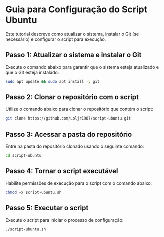 # Guia para Configuração do Script Ubuntu

Este tutorial descreve como atualizar o sistema, instalar o Git (se necessário) e configurar o script para execução.

## Passo 1: Atualizar o sistema e instalar o Git
Execute o comando abaixo para garantir que o sistema esteja atualizado e que o Git esteja instalado:

```bash
sudo apt update && sudo apt install -y git
```

## Passo 2: Clonar o repositório com o script
Utilize o comando abaixo para clonar o repositório que contém o script:

```bash
git clone https://github.com/Loljr1987/script-ubuntu.git
```

## Passo 3: Acessar a pasta do repositório
Entre na pasta do repositório clonado usando o seguinte comando:

```bash
cd script-ubuntu
```

## Passo 4: Tornar o script executável
Habilite permissões de execução para o script com o comando abaixo:

```bash
chmod +x script-ubuntu.sh
```

## Passo 5: Executar o script
Execute o script para iniciar o processo de configuração:

```bash
./script-ubuntu.sh
```
